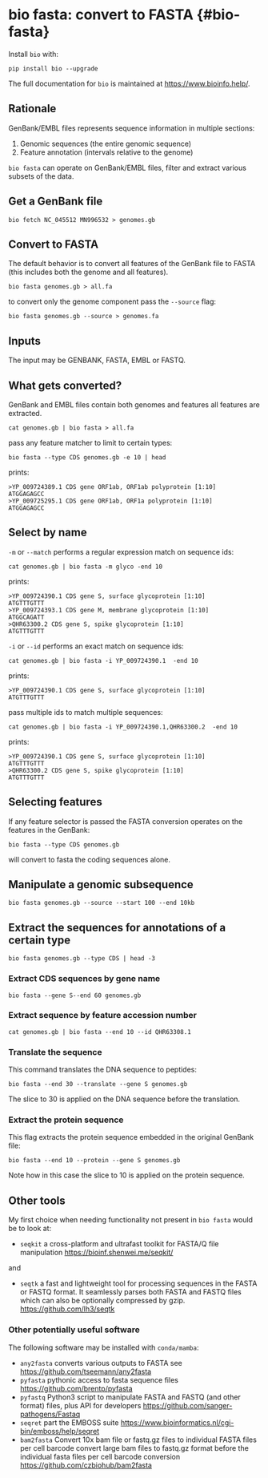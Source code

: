 # bio fasta: convert to FASTA {#bio-fasta}

Install `bio` with:

    pip install bio --upgrade

The full documentation for `bio` is maintained at <https://www.bioinfo.help/>.

## Rationale

GenBank/EMBL files represents sequence information in multiple sections:

1. Genomic sequences (the entire genomic sequence)
1. Feature annotation (intervals relative to the genome)

`bio fasta` can operate on GenBank/EMBL files, filter and extract various subsets of the data.

## Get a GenBank file

    bio fetch NC_045512 MN996532 > genomes.gb

## Convert to FASTA

The default behavior is to convert all features of the GenBank file to FASTA (this includes both the genome and all features).

    bio fasta genomes.gb > all.fa

to convert only the genome component pass the `--source` flag:

    bio fasta genomes.gb --source > genomes.fa

## Inputs

The input may be GENBANK, FASTA, EMBL or FASTQ.

## What gets converted?

GenBank and EMBL files contain both genomes and features all features are extracted.

    cat genomes.gb | bio fasta > all.fa

pass any feature matcher to limit to certain types:

    bio fasta --type CDS genomes.gb -e 10 | head

prints:

    >YP_009724389.1 CDS gene ORF1ab, ORF1ab polyprotein [1:10]
    ATGGAGAGCC
    >YP_009725295.1 CDS gene ORF1ab, ORF1a polyprotein [1:10]
    ATGGAGAGCC

## Select by name

`-m` or `--match` performs a regular expression match on sequence ids:

    cat genomes.gb | bio fasta -m glyco -end 10

prints:

    >YP_009724390.1 CDS gene S, surface glycoprotein [1:10]
    ATGTTTGTTT
    >YP_009724393.1 CDS gene M, membrane glycoprotein [1:10]
    ATGGCAGATT
    >QHR63300.2 CDS gene S, spike glycoprotein [1:10]
    ATGTTTGTTT

`-i` or `--id` performs an exact match on sequence ids:

    cat genomes.gb | bio fasta -i YP_009724390.1  -end 10

prints:

    >YP_009724390.1 CDS gene S, surface glycoprotein [1:10]
    ATGTTTGTTT

pass multiple ids to match multiple sequences:

    cat genomes.gb | bio fasta -i YP_009724390.1,QHR63300.2  -end 10

prints:

    >YP_009724390.1 CDS gene S, surface glycoprotein [1:10]
    ATGTTTGTTT
    >QHR63300.2 CDS gene S, spike glycoprotein [1:10]
    ATGTTTGTTT

## Selecting features

If any feature selector is passed the FASTA conversion operates on the features in the GenBank:

    bio fasta --type CDS genomes.gb

will convert to fasta the coding sequences alone.


## Manipulate a genomic subsequence

    bio fasta genomes.gb --source --start 100 --end 10kb

## Extract the sequences for annotations of a certain type

    bio fasta genomes.gb --type CDS | head -3

### Extract CDS sequences by gene name

    bio fasta --gene S--end 60 genomes.gb 

### Extract sequence by feature accession number

    cat genomes.gb | bio fasta --end 10 --id QHR63308.1

### Translate the sequence

This command translates the DNA sequence to peptides:

    bio fasta --end 30 --translate --gene S genomes.gb

The slice to 30 is applied on the DNA sequence before the translation.

### Extract the protein sequence

This flag extracts the protein sequence embedded in the original GenBank file:

    bio fasta --end 10 --protein --gene S genomes.gb

Note how in this case the slice to 10 is applied on the protein sequence.

## Other tools 

My first choice when needing functionality not present in `bio fasta` would be to look at:

* `seqkit` a cross-platform and ultrafast toolkit for FASTA/Q file manipulation <https://bioinf.shenwei.me/seqkit/>

and

* `seqtk` a fast and lightweight tool for processing sequences in the FASTA or FASTQ format. It seamlessly parses both FASTA and FASTQ files which can also be optionally compressed by gzip.  <https://github.com/lh3/seqtk>


### Other potentially useful software

The following software may be installed with `conda/mamba`:

* `any2fasta` converts various outputs to FASTA see <https://github.com/tseemann/any2fasta>
* `pyfasta` pythonic access to fasta sequence files <https://github.com/brentp/pyfasta>
* `pyfastq` Python3 script to manipulate FASTA and FASTQ (and other format) files, plus API for developers https://github.com/sanger-pathogens/Fastaq   
* `seqret` part the EMBOSS suite <https://www.bioinformatics.nl/cgi-bin/emboss/help/seqret>
* `bam2fasta` Convert 10x bam file or fastq.gz files to individual FASTA files per cell barcode convert large bam files to fastq.gz format before the individual fasta files per cell barcode conversion <https://github.com/czbiohub/bam2fasta>
